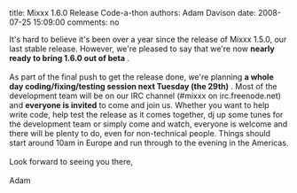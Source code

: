 title: Mixxx 1.6.0 Release Code-a-thon
authors: Adam Davison
date: 2008-07-25 15:09:00
comments: no

It's hard to believe it's been over a year since the release of Mixxx 1.5.0, our last stable release. However, we're pleased to say that we're now <span style="font-weight: bold;">nearly ready to bring 1.6.0 out of beta</span>
.<br />
<br />
As part of the final push to get the release done, we're planning <span style="font-weight: bold;">a whole day coding/fixing/testing session next Tuesday (the 29th)</span>
. Most of the development team will be on our IRC channel (#mixxx on irc.freenode.net) and <span style="font-weight: bold;">everyone is invited</span>
 to come and join us. Whether you want to help write code, help test the release as it comes together, dj up some tunes for the development team or simply come and watch, everyone is welcome and there will be plenty to do, even for non-technical people. Things should start around 10am in Europe and run through to the evening in the Americas.<br />
<br />
Look forward to seeing you there,<br />
<br />
Adam
